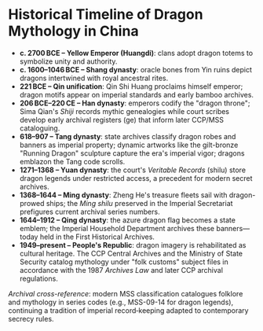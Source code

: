 # Historical Timeline of Dragon Mythology in China

- **c. 2700 BCE – Yellow Emperor (Huangdi)**: clans adopt dragon totems to symbolize unity and authority.
- **c. 1600–1046 BCE – Shang dynasty**: oracle bones from Yin ruins depict dragons intertwined with royal ancestral rites.
- **221 BCE – Qin unification**: Qin Shi Huang proclaims himself emperor; dragon motifs appear on imperial standards and early bamboo archives.
- **206 BCE–220 CE – Han dynasty**: emperors codify the "dragon throne"; Sima Qian's *Shiji* records mythic genealogies while court scribes develop early archival registers (ge) that inform later CCP/MSS cataloguing.
- **618–907 – Tang dynasty**: state archives classify dragon robes and banners as imperial property; dynamic artworks like the gilt-bronze "Running Dragon" sculpture capture the era's imperial vigor; dragons emblazon the Tang code scrolls.
- **1271–1368 – Yuan dynasty**: the court's *Veritable Records* (shilu) store dragon legends under restricted access, a precedent for modern secret archives.
- **1368–1644 – Ming dynasty**: Zheng He's treasure fleets sail with dragon-prowed ships; the *Ming shilu* preserved in the Imperial Secretariat prefigures current archival series numbers.
- <a id="qing-dynasty"></a>**1644–1912 – Qing dynasty**: the azure dragon flag becomes a state emblem; the Imperial Household Department archives these banners—today held in the First Historical Archives.
- **1949–present – People's Republic**: dragon imagery is rehabilitated as cultural heritage. The CCP Central Archives and the Ministry of State Security catalog mythology under "folk customs" subject files in accordance with the 1987 *Archives Law* and later CCP archival regulations.

*Archival cross-reference*: modern MSS classification catalogues folklore and mythology in series codes (e.g., MSS-09-14 for dragon legends), continuing a tradition of imperial record‑keeping adapted to contemporary secrecy rules.
